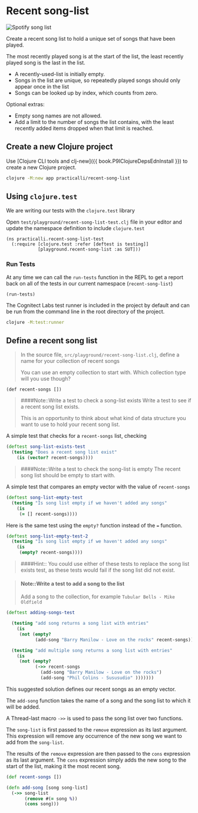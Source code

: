 # Recent song-list

![Spotify song list](/images/spotify-playlist.png)

Create a recent song list to hold a unique set of songs that have been played.

The most recently played song is at the start of the list, the least recently played song is the last in the list.

* A recently-used-list is initially empty.
* Songs in the list are unique, so repeatedly played songs should only appear once in the list
* Songs can be looked up by index, which counts from zero.

Optional extras:

* Empty song names are not allowed.
* Add a limit to the number of songs the list contains, with the least recently added items dropped when that limit is reached.


## Create a new Clojure project
Use [Clojure CLI tools and clj-new]({{ book.P9IClojureDepsEdnInstall }}) to create a new Clojure project.

```bash
clojure -M:new app practicalli/recent-song-list
```

## Using `clojure.test`
We are writing our tests with the `clojure.test` library

Open `test/playground/recent-song-list-test.clj` file in your editor and update the namespace definition to include `clojure.test`

```eval-clojure
(ns practicalli.recent-song-list-test
  (:require [clojure.test :refer [deftest is testing]]
            [playground.recent-song-list :as SUT]))
```


### Run Tests
At any time we can call the `run-tests` function in the REPL to get a report back on all of the tests in our current namespace (`recent-song-list`)

```eval-clojure
(run-tests)
```

The Cognitect Labs test runner is included in the project by default and can be run from the command line in the root directory of the project.

```bash
clojure -M:test:runner
```


## Define a recent song list
> In the source file, `src/playground/recent-song-list.clj`, define a name for your collection of recent songs
>
> You can use an empty collection to start with.  Which collection type will you use though?

<!--sec data-title="Reveal answer..." data-id="answer000" data-collapse=true ces-->

```eval-clojure
(def recent-songs [])
```

<!--endsec-->

> ####Note::Write a test to check a song-list exists
> Write a test to see if a recent song list exists.
>
> This is an opportunity to think about what kind of data structure you want to use to hold your recent song list.

<!--sec data-title="Suggested test..." data-id="answer001" data-collapse=true ces-->

A simple test that checks for a `recent-songs` list, checking

```clojure
(deftest song-list-exists-test
  (testing "Does a recent song list exist"
    (is (vector? recent-songs))))
```

<!--endsec-->

> ####Note::Write a test to check the song-list is empty
> The recent song list should be empty to start with.

<!--sec data-title="Suggested test..." data-id="answer002" data-collapse=true ces-->

A simple test that compares an empty vector with the value of `recent-songs`

```clojure
(deftest song-list-empty-test
  (testing "Is song list empty if we haven't added any songs"
    (is
     (= [] recent-songs))))
```
Here is the same test using the `empty?` function instead of the `=` function.

```clojure
(deftest song-list-empty-test-2
  (testing "Is song list empty if we haven't added any songs"
    (is
     (empty? recent-songs))))
```

> ####Hint::
> You could use either of these tests to replace the song list exists test, as these tests would fail if the song list did not exist.

<!--endsec-->


> #### Note::Write a test to add a song to the list
> Add a song to the collection, for example `Tubular Bells - Mike Oldfield`


<!--sec data-title="Suggested test..." data-id="answer003" data-collapse=true ces-->

```clojure
(deftest adding-songs-test

  (testing "add song returns a song list with entries"
    (is
     (not (empty?
           (add-song "Barry Manilow - Love on the rocks" recent-songs)))))

  (testing "add multiple song returns a song list with entries"
    (is
     (not (empty?
           (->> recent-songs
             (add-song "Barry Manilow - Love on the rocks")
             (add-song "Phil Colins - Sususudio" )))))))

```

<!--endsec-->




<!--sec data-title="Suggested Code Solution..." data-id="answer009" data-collapse=true ces-->

This suggested solution defines our recent songs as an empty vector.

The `add-song` function takes the name of a song and the song list to which it will be added.

A Thread-last macro `->>` is used to pass the song list over two functions.

The `song-list` is first passed to the `remove` expression as its last argument.  This expression will remove any occurrence of the new song we want to add from the `song-list`.

The results of the `remove` expression are then passed to the `cons` expression as its last argument.  The `cons` expression simply adds the new song to the start of the list, making it the most recent song.

```clojure
(def recent-songs [])

(defn add-song [song song-list]
  (->> song-list
       (remove #(= song %))
       (cons song)))
```
<!--endsec-->
